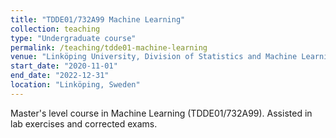 ```yaml
---
title: "TDDE01/732A99 Machine Learning"
collection: teaching
type: "Undergraduate course"
permalink: /teaching/tdde01-machine-learning
venue: "Linköping University, Division of Statistics and Machine Learning"
start_date: "2020-11-01"
end_date: "2022-12-31"
location: "Linköping, Sweden"
---
```


Master's level course in Machine Learning (TDDE01/732A99). Assisted in lab exercises and corrected exams. 